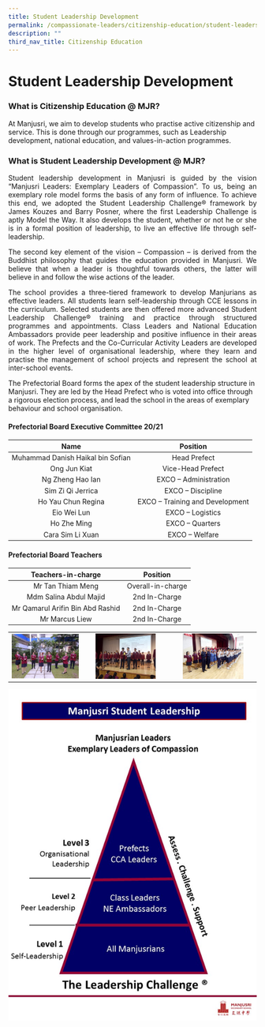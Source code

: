 ```yaml
---
title: Student Leadership Development
permalink: /compassionate-leaders/citizenship-education/student-leadership-development/
description: ""
third_nav_title: Citizenship Education
---
```

# Student Leadership Development

### **What is Citizenship Education @ MJR?**  

At Manjusri, we aim to develop students who practise active citizenship and service. This is done through our programmes, such as Leadership development, national education, and values-in-action programmes.

### What is Student Leadership Development @ MJR?  


<p style="text-align: justify;">Student leadership development in Manjusri is guided by the vision “Manjusri Leaders: Exemplary Leaders of Compassion”. To us, being an exemplary role model forms the basis of any form of influence. To achieve this end, we adopted the Student Leadership Challenge® framework by James Kouzes and Barry Posner, where the first Leadership Challenge is aptly Model the Way. It also develops the student, whether or not he or she is in a formal position of leadership, to live an effective life through self-leadership. </p>

<p style="text-align: justify;">The second key element of the vision – Compassion – is derived from the Buddhist philosophy that guides the education provided in Manjusri. We believe that when a leader is thoughtful towards others, the latter will believe in and follow the wise actions of the leader.   </p>

<p style="text-align: justify;">The school provides a three-tiered framework to develop Manjurians as effective leaders. All students learn self-leadership through CCE lessons in the curriculum. Selected students are then offered more advanced Student Leadership Challenge® training and practice through structured programmes and appointments. Class Leaders and National Education Ambassadors provide peer leadership and positive influence in their areas of work. The Prefects and the Co-Curricular Activity Leaders are developed in the higher level of organisational leadership, where they learn and practise the management of school projects and represent the school at inter-school events. </p>

The Prefectorial Board forms the apex of the student leadership structure in Manjusri. They are led by the Head Prefect who is voted into office through a rigorous election process, and lead the school in the areas of exemplary behaviour and school organisation.  


#### **Prefectorial Board Executive Committee 20/21**


|                Name               |             Position             |
|:-----------------:|:------------------------:|
| Muhammad Danish Haikal bin Sofian |           Head Prefect           |
|           Ong Jun Kiat            | Vice-Head Prefect                |
|         Ng Zheng Hao Ian          | EXCO – Administration            |
|          Sim Zi Qi Jerrica        | EXCO – Discipline                |
|         Ho Yau Chun Regina        | EXCO – Training and Development  |
|             Eio Wei Lun           | EXCO – Logistics                 |
|            Ho Zhe Ming            | EXCO – Quarters                  |
|         Cara Sim Li Xuan          | EXCO – Welfare                   |

#### Prefectorial Board Teachers

|         Teachers-in-charge        |      Position     |
|:---------------------------------:|:-----------------:|
|         Mr Tan Thiam Meng         | Overall-in-charge |
|       Mdm Salina Abdul Majid      | 2nd In-Charge     |
| Mr Qamarul Arifin Bin Abd Rashid  | 2nd In-Charge     |
|           Mr Marcus Liew          | 2nd In-Charge     |

|   |   |   |
|:----:|:----:|:---:|
|    ![](/images/Compassionate%20Leaders/MG_8085.jpg)   |    <img src="/images/Compassionate%20Leaders/IMG20190405122139.jpg" style="width:75%">    |  <img src="/images/Compassionate%20Leaders/IMG20190405122513.jpg" style="width:75%">      |

![](/images/Compassionate%20Leaders/leader1.png)